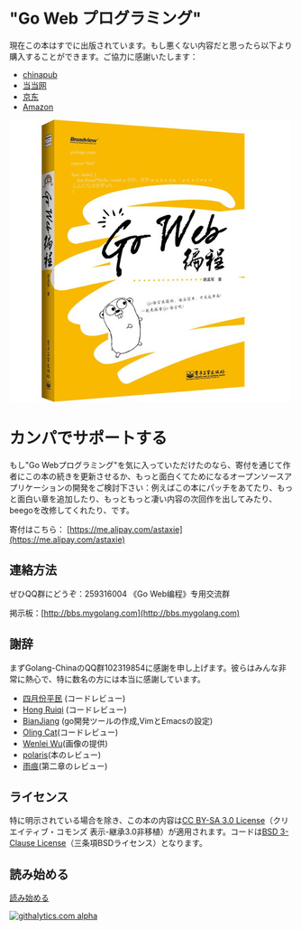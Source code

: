 # "Go Web プログラミング"
現在この本はすでに出版されています。もし悪くない内容だと思ったら以下より購入することができます。ご協力に感謝いたします：

- [chinapub](http://product.china-pub.com/3767290)
- [当当网](http://product.dangdang.com/product.aspx?product_id=23231404)
- [京东](http://book.jd.com/11224644.html)
- [Amazon](http://www.amazon.cn/Go-Web%E7%BC%96%E7%A8%8B-%E8%B0%A2%E5%AD%9F%E5%86%9B/dp/B00CHWVAHQ/ref=sr_1_1?s=books&ie=UTF8&qid=1369323453&sr=1-1)

![](ebook/images/ebook.jpg)

# カンパでサポートする
もし"Go Webプログラミング"を気に入っていただけたのなら、寄付を通じて作者にこの本の続きを更新させるか、もっと面白くてためになるオープンソースアプリケーションの開発をご検討下さい：例えばこの本にパッチをあてたり、もっと面白い章を追加したり、もっともっと凄い内容の次回作を出してみたり、beegoを改修してくれたり、です。

寄付はこちら： [https://me.alipay.com/astaxie](https://me.alipay.com/astaxie)


## 連絡方法
ぜひQQ群にどうぞ：259316004 《Go Web编程》专用交流群

掲示板：[http://bbs.mygolang.com](http://bbs.mygolang.com)

## 謝辞
まずGolang-ChinaのQQ群102319854に感謝を申し上げます。彼らはみんな非常に熱心で、特に数名の方には本当に感謝しています。

 - [四月份平民](https://plus.google.com/110445767383269817959) (コードレビュー)
 - [Hong Ruiqi](https://github.com/hongruiqi) (コードレビュー)
 - [BianJiang](https://github.com/border) (go開発ツールの作成,VimとEmacsの設定)
 - [Oling Cat](https://github.com/OlingCat)(コードレビュー)
 - [Wenlei Wu](mailto:spadesacn@gmail.com)(画像の提供)
 - [polaris](https://github.com/polaris1119)(本のレビュー)
 - [雨痕](https://github.com/qyuhen)(第二章のレビュー)

## ライセンス
特に明示されている場合を除き、この本の内容は[CC BY-SA 3.0 License](http://creativecommons.org/licenses/by-sa/3.0/)（クリエイティブ・コモンズ 表示-継承3.0非移植）が適用されます。コードは[BSD 3-Clause License](<https://github.com/astaxie/build-web-application-with-golang/blob/master/LICENSE.md>)（三条項BSDライセンス）となります。

## 読み始める
[読み始める](<https://github.com/astaxie/build-web-application-with-golang/blob/master/ja/ebook/preface.md>)


[![githalytics.com alpha](https://cruel-carlota.pagodabox.com/44c98c9d398b8319b6e87edcd3e34144 "githalytics.com")](http://githalytics.com/astaxie/build-web-application-with-golang)
